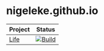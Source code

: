 # nigeleke.github.io

| Project | Status |
|-----|-----|
| [Life](https://nigeleke.github.io/life) | [![Build](https://github.com/nigeleke/life/actions/workflows/scala.yml/badge.svg)](https://github.com/nigeleke/life/actions/workflows/scala.yml)
